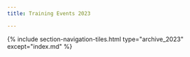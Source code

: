 ```yaml
---
title: Training Events 2023

---
```


{% include section-navigation-tiles.html type="archive_2023" except="index.md" %}